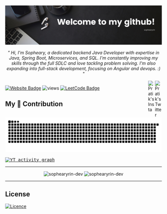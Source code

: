 <!-- ![MasterHead](https://marketplace.canva.com/EAFFI2trtnE/1/0/1600w/canva-black-minimalist-motivation-quote-linkedin-banner-cqVV-6-1kOk.jpg) -->
![MasterHead](https://raw.githubusercontent.com/sophearyrin-dev/sophearyrin-dev/main/images/banner-phearygithub.png)

<p align="center"><i>" Hi, I'm Sopheary, a dedicated backend Java Developer with expertise in Java, Spring Boot, Microservices, and SQL. I'm constantly improving my skills through the full SDLC and love tackling problem solving. I'm also expanding into full-stack development, focusing on Angular and devops. :) "</i></p>

<!-- https://raw.githubusercontent.com/sophearyrin-dev/sophearyrin-dev/main/images/banner-phearygithub.png -->

<a href="https://twitter.com/RinSopheary" target="_blank" rel="nofollow"><img align="right" alt="Pratik's Twitter" width="22px" src="https://cdn.jsdelivr.net/npm/simple-icons@v3/icons/twitter.svg" /></a>
<a href="https://www.instagram.com/sophearyrinn/" target="_blank" rel="nofollow"><img align="right" alt="Pratik's Insta" width="22px" src="https://cdn.jsdelivr.net/npm/simple-icons@v3/icons/instagram.svg" /></a>
<h2 align="center" color="blue"></h2>

[![Website Badge](https://img.shields.io/badge/Website-3b5998?style=flat-square&logo=google-chrome&logoColor=white)](https://sophearyrin-dev.github.io/)
![views](https://visitor-badge.laobi.icu/badge?page_id=sophearyrin-dev)
[![LeetCode Badge](https://img.shields.io/badge/LeetCode-FFA116?style=flat-square&logo=leetcode&logoColor=white)](https://leetcode.com/sophearyrin/)


<!-- <img align="right" alt="Coding" width="100" src="https://cliply.co/wp-content/uploads/2019/06/371906220_TYPING_ON_LAPTOP_400px.gif" /> -->

<!-- <p align="center"><img src="https://github-readme-stats.vercel.app/api?username=sophearyrin-dev&show_icons=true&locale=en&hide_border=true" alt="sophearyrin-dev" /></p> -->


## My 🐍 Contribution

![snake gif](https://github.com/sophearyrin-dev/sophearyrin-dev/blob/output/github-contribution-grid-snake.svg)

<samp>
  <a href="https://github.com/sophearyrin-dev">
    <img alt="YT activity graph" src="https://github-readme-activity-graph.vercel.app/graph?username=sophearyrin-dev&theme=github-compact&hide_border=true" />
  </a>
  <br/>
</samp>

<hr>

<!--<h2 align="center">Languages & Tools</h2>
<br>
<table align="center">
  <tr>
    <td align="center">
      <a href="https://www.java.com" target="_blank" rel="noreferrer">
        <img src="images/java-original.svg" alt="Java" title="Java" height="40"/>
      </a>
      <br>Java
    </td>
    <td align="center">
      <a href="https://developer.mozilla.org/en-US/docs/Web/JavaScript" target="_blank" rel="noreferrer">
        <img src="images/javascript.svg" alt="JavaScript" title="JavaScript" height="40"/>
      </a>
      <br>JavaScript
    </td>
    <td align="center">
      <a href="https://www.w3.org/html/" target="_blank" rel="noreferrer">
        <img src="images/html5.svg" alt="HTML5" title="HTML5" height="40"/>
      </a>
      <br>HTML5
    </td>
    <td align="center">
      <a href="https://www.w3schools.com/css/" target="_blank" rel="noreferrer">
        <img src="images/css.svg" alt="CSS" title="CSS" height="40"/>
      </a>
      <br>CSS
    </td>
  </tr>
  <tr>
    <td align="center">
      <a href="https://reactjs.org/" target="_blank" rel="noreferrer">
        <img src="images/react-original.svg" alt="React" title="React" height="40"/>
      </a>
      <br>React
    </td>
    <td align="center">
      <a href="https://redux.js.org" target="_blank" rel="noreferrer">
        <img src="images/redux.svg" alt="Redux" title="Redux" height="40"/>
      </a>
      <br>Redux
    </td>
    <td align="center">
      <a href="https://angular.io" target="_blank" rel="noreferrer">
        <img src="images/angularjs.png" alt="AngularJS" title="AngularJS" height="40"/>
      </a>
      <br>AngularJS
    </td>
    <td align="center">
      <a href="https://git-scm.com/" target="_blank" rel="noreferrer">
        <img src="images/git-original.svg" alt="Git" title="Git" height="40"/>
      </a>
      <br>Git
    </td>
  </tr>
  <tr>
    <td align="center">
      <a href="https://www.postgresql.org" target="_blank" rel="noreferrer">
        <img src="images/postgresql.svg" alt="PostgreSQL" title="PostgreSQL" height="40"/>
      </a>
      <br>PostgreSQL
    </td>
    <td align="center">
      <a href="https://code.visualstudio.com/" target="_blank" rel="noreferrer">
        <img src="images/vscode.png" alt="Visual Studio Code" title="Visual Studio Code" height="40"/>
      </a>
      <br>VS Code
    </td>
    <td align="center">
      <a href="https://visualstudio.microsoft.com/" target="_blank" rel="noreferrer">
        <img src="images/visualstudio.png" alt="Microsoft Visual Studio" title="Microsoft Visual Studio" height="40"/>
      </a>
      <br>Visual Studio
    </td>
    <td align="center">
      <a href="https://www.json.org/json-en.html" target="_blank" rel="noreferrer">
        <img src="images/json.svg" alt="JSON" title="JSON" height="40"/>
      </a>
      <br>JSON
    </td>
  </tr>
  <tr>
    <td align="center">
      <a href="https://github.com/" target="_blank" rel="noreferrer">
        <img src="images/github.svg" alt="GitHub" title="GitHub" height="40"/>
      </a>
      <br>GitHub
    </td>
    <td align="center">
      <a href="https://www.mysql.com/" target="_blank" rel="noreferrer">
        <img src="images/mysql.svg" alt="MySQL" title="MySQL" height="40"/>
      </a>
      <br>MySQL
    </td>
    <td align="center">
      <a href="https://www.npmjs.com/" target="_blank" rel="noreferrer">
        <img src="images/npm.svg" alt="npm" title="npm" height="40"/>
      </a>
      <br>npm
    </td>
    <td align="center">
      <a href="https://aws.amazon.com/" target="_blank" rel="noreferrer">
        <img src="https://raw.githubusercontent.com/devicons/devicon/master/icons/amazonwebservices/amazonwebservices-original-wordmark.svg" alt="AWS" width="40" height="40" />
      </a>
      <br>AWS
    </td>
  </tr>
  <tr>
    <td align="center">
      <a href="https://getbootstrap.com" target="_blank" rel="noreferrer">
        <img src="https://raw.githubusercontent.com/devicons/devicon/master/icons/bootstrap/bootstrap-plain-wordmark.svg" alt="Bootstrap" width="40" height="40" />
      </a>
      <br>Bootstrap
    </td>
    <td align="center">
      <a href="https://cassandra.apache.org/" target="_blank" rel="noreferrer">
        <img src="https://www.vectorlogo.zone/logos/apache_cassandra/apache_cassandra-icon.svg" alt="Cassandra" width="40" height="40" />
      </a>
      <br>Cassandra
    </td>
    <td align="center">
      <a href="https://www.docker.com/" target="_blank" rel="noreferrer">
        <img src="https://raw.githubusercontent.com/devicons/devicon/master/icons/docker/docker-original-wordmark.svg" alt="Docker" width="40" height="40" />
      </a>
      <br>Docker
    </td>
    <td align="center">
      <a href="https://www.figma.com/" target="_blank" rel="noreferrer">
        <img src="https://www.vectorlogo.zone/logos/figma/figma-icon.svg" alt="Figma" width="40" height="40" />
      </a>
      <br>Figma
    </td>
  </tr>
  <tr>
    <td align="center">
      <a href="https://firebase.google.com/" target="_blank" rel="noreferrer">
        <img src="https://www.vectorlogo.zone/logos/firebase/firebase-icon.svg" alt="Firebase" width="40" height="40" />
      </a>
      <br>Firebase
    </td>
    <td align="center">
      <a href="https://cloud.google.com" target="_blank" rel="noreferrer">
        <img src="https://www.vectorlogo.zone/logos/google_cloud/google_cloud-icon.svg" alt="GCP" width="40" height="40" />
      </a>
      <br>GCP
    </td>
    <td align="center">
      <a href="https://graphql.org" target="_blank" rel="noreferrer">
        <img src="https://www.vectorlogo.zone/logos/graphql/graphql-icon.svg" alt="GraphQL" width="40" height="40" />
      </a>
      <br>GraphQL
    </td>
    <td align="center">
      <a href="https://www.jenkins.io" target="_blank" rel="noreferrer">
        <img src="https://www.vectorlogo.zone/logos/jenkins/jenkins-icon.svg" alt="Jenkins" width="40" height="40" />
      </a>
      <br>Jenkins
    </td>
  </tr>
  <tr>
    <td align="center">
      <a href="https://kubernetes.io" target="_blank" rel="noreferrer">
        <img src="https://www.vectorlogo.zone/logos/kubernetes/kubernetes-icon.svg" alt="Kubernetes" width="40" height="40" />
      </a>
      <br>Kubernetes
    </td>
    <td align="center">
      <a href="https://www.linux.org/" target="_blank" rel="noreferrer">
        <img src="https://raw.githubusercontent.com/devicons/devicon/master/icons/linux/linux-original.svg" alt="Linux" width="40" height="40" />
      </a>
      <br>Linux
    </td>
    <td align="center">
      <a href="https://www.mongodb.com/" target="_blank" rel="noreferrer">
        <img src="https://raw.githubusercontent.com/devicons/devicon/master/icons/mongodb/mongodb-original-wordmark.svg" alt="MongoDB" width="40" height="40" />
      </a>
      <br>MongoDB
    </td>
    <td align="center">
      <a href="https://www.microsoft.com/en-us/sql-server" target="_blank" rel="noreferrer">
        <img src="https://www.svgrepo.com/show/303229/microsoft-sql-server-logo.svg" alt="MSSQL" width="40" height="40" />
      </a>
      <br>MSSQL
    </td>
  </tr>
  <tr>
    <td align="center">
      <a href="https://nodejs.org" target="_blank" rel="noreferrer">
        <img src="https://raw.githubusercontent.com/devicons/devicon/master/icons/nodejs/nodejs-original-wordmark.svg" alt="NodeJS" width="40" height="40" />
      </a>
      <br>NodeJS
    </td>
    <td align="center">
      <a href="https://www.oracle.com/" target="_blank" rel="noreferrer">
        <img src="https://raw.githubusercontent.com/devicons/devicon/master/icons/oracle/oracle-original.svg" alt="Oracle" width="40" height="40" />
      </a>
      <br>Oracle
    </td>
    <td align="center">
      <a href="https://postman.com" target="_blank" rel="noreferrer">
        <img src="https://www.vectorlogo.zone/logos/getpostman/getpostman-icon.svg" alt="Postman" width="40" height="40" />
      </a>
      <br>Postman
    </td>
    <td align="center">
      <a href="https://reactnative.dev/" target="_blank" rel="noreferrer">
        <img src="https://reactnative.dev/img/header_logo.svg" alt="React Native" width="40" height="40" />
      </a>
      <br>React Native
    </td>
  </tr>
  <tr>
    <td align="center">
      <a href="https://redis.io" target="_blank" rel="noreferrer">
        <img src="https://raw.githubusercontent.com/devicons/devicon/master/icons/redis/redis-original-wordmark.svg" alt="Redis" width="40" height="40" />
      </a>
      <br>Redis
    </td>
    <td align="center">
      <a href="https://sass-lang.com" target="_blank" rel="noreferrer">
        <img src="https://raw.githubusercontent.com/devicons/devicon/master/icons/sass/sass-original.svg" alt="Sass" width="40" height="40" />
      </a>
      <br>Sass
    </td>
    <td align="center">
      <a href="https://spring.io/" target="_blank" rel="noreferrer">
        <img src="https://www.vectorlogo.zone/logos/springio/springio-icon.svg" alt="Spring" width="40" height="40" />
      </a>
      <br>Spring
    </td>
  </tr>
</table>
<hr>


<!-- ![Sopheary's GitHub stats](https://github-readme-stats.vercel.app/api?username=sophearyrin-dev&show_icons=true&hide_border=true)
[![Top Langs](https://github-readme-stats.vercel.app/api/top-langs/?username=sophearyrin-dev&layout=compact)](https://github.com/sophearyrin-dev/github-readme-stats)

[![Top Langs](https://github-readme-stats.vercel.app/api/top-langs/?username=sophearyrin-dev&layout=compact)](https://github.com/sophearyrin-dev/github-readme-stats) -->

<div align="center">
  <img src="https://github-readme-stats.vercel.app/api/top-langs?username=sophearyrin-dev&show_icons=true&locale=en&layout=compact" alt="sophearyrin-dev" style="width: 400px; height: 150px; object-fit: cover;" />
  <img src="https://github-readme-streak-stats.herokuapp.com/?user=sophearyrin-dev" alt="sophearyrin-dev" style="width: 400px; height: 150px; object-fit: cover;" />
</div>




<hr>
<h2 align="left">License</h2>

[![Licence](https://img.shields.io/github/license/sophearyrin-dev/sophearyrin-dev?style=for-the-badge)](./LICENSE)

<!--
<div align="center">
    <img src="https://cultofthepartyparrot.com/parrots/hd/githubparrot.gif" width="25" height="25"/>
    <img src="https://cultofthepartyparrot.com/flags/hd/iranparrot.gif" width="25" height="25"/>
    <img src="https://cultofthepartyparrot.com/parrots/asyncparrot.gif" width="36" height="25"/>
    <img src="https://cultofthepartyparrot.com/parrots/hd/60fpsparrot.gif" width="25" height="25"/>
    <img src="https://cultofthepartyparrot.com/parrots/hd/jumpingparrot.gif" width="25" height="25"/>
    <img src="https://cultofthepartyparrot.com/parrots/hd/opensourceparrot.gif" width="25" height="25"/>
    <img src="https://cultofthepartyparrot.com/parrots/hd/dealwithitnowparrot.gif" width="25" height="25"/>
    <img src="https://cultofthepartyparrot.com/parrots/hd/hypnoparrotlight.gif" width="25" height="25"/>
    <img src="https://cultofthepartyparrot.com/parrots/databaseparrot.gif" width="25" height="25"/>
    <img src="https://cultofthepartyparrot.com/parrots/fixparrot.gif" width="36" height="25"/>
    <img src="https://cultofthepartyparrot.com/parrots/hd/laptop_parrot.gif" width="25" height="25"/>
    <img src="https://cultofthepartyparrot.com/parrots/hd/spinningparrot.gif" width="25" height="25"/>
    <img src="https://cultofthepartyparrot.com/parrots/hd/levitationparrot.gif" width="25" height="25"/>
    <img src="https://cultofthepartyparrot.com/parrots/hd/meldparrot.gif" width="25" height="25"/>
    <img src="https://cultofthepartyparrot.com/parrots/slomoparrot.gif" width="25" height="25"/>
    <img src="https://cultofthepartyparrot.com/parrots/hd/moonwalkingparrot.gif" width="25" height="25"/>
    <img src="https://cultofthepartyparrot.com/parrots/hd/stableparrot.gif" width="25" height="25"/>
    <img src="https://cultofthepartyparrot.com/parrots/hd/scienceparrot.gif" width="25" height="25"/>
    <img src="https://cultofthepartyparrot.com/parrots/hd/pirateparrot.gif" width="25" height="25"/>
    <img src="https://cultofthepartyparrot.com/parrots/hd/footballparrot.gif" width="25" height="25"/>
    <img src="https://cultofthepartyparrot.com/parrots/hd/illuminatiparrot.gif" width="25" height="25"/>
    <img src="https://cultofthepartyparrot.com/parrots/hd/hypnoparrotdark.gif" width="25" height="25"/>
    <img src="https://cultofthepartyparrot.com/parrots/hd/mustacheparrot.gif" width="25" height="25"/>
</div>
-->

